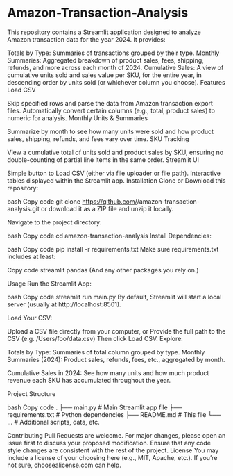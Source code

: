 # Amazon-Transaction-Analysis

This repository contains a Streamlit application designed to analyze Amazon transaction data for the year 2024. It provides:

Totals by Type: Summaries of transactions grouped by their type.
Monthly Summaries: Aggregated breakdown of product sales, fees, shipping, refunds, and more across each month of 2024.
Cumulative Sales: A view of cumulative units sold and sales value per SKU, for the entire year, in descending order by units sold (or whichever column you choose).
Features
Load CSV

Skip specified rows and parse the data from Amazon transaction export files.
Automatically convert certain columns (e.g., total, product sales) to numeric for analysis.
Monthly Units & Summaries

Summarize by month to see how many units were sold and how product sales, shipping, refunds, and fees vary over time.
SKU Tracking

View a cumulative total of units sold and product sales by SKU, ensuring no double-counting of partial line items in the same order.
Streamlit UI

Simple button to Load CSV (either via file uploader or file path).
Interactive tables displayed within the Streamlit app.
Installation
Clone or Download this repository:

bash
Copy code
git clone https://github.com/<username>/amazon-transaction-analysis.git
or download it as a ZIP file and unzip it locally.

Navigate to the project directory:

bash
Copy code
cd amazon-transaction-analysis
Install Dependencies:

bash
Copy code
pip install -r requirements.txt
Make sure requirements.txt includes at least:

Copy code
streamlit
pandas
(And any other packages you rely on.)

Usage
Run the Streamlit App:

bash
Copy code
streamlit run main.py
By default, Streamlit will start a local server (usually at http://localhost:8501).

Load Your CSV:

Upload a CSV file directly from your computer, or
Provide the full path to the CSV (e.g. /Users/foo/data.csv)
Then click Load CSV.
Explore:

Totals by Type: Summaries of total column grouped by type.
Monthly Summaries (2024): Product sales, refunds, fees, etc., aggregated by month.

Cumulative Sales in 2024: See how many units and how much product revenue each SKU has accumulated throughout the year.

Project Structure

bash
Copy code
.
├── main.py               # Main Streamlit app file
├── requirements.txt      # Python dependencies
├── README.md             # This file
└── ...                   # Additional scripts, data, etc.

Contributing
Pull Requests are welcome. For major changes, please open an issue first to discuss your proposed modification.
Ensure that any code style changes are consistent with the rest of the project.
License
You may include a license of your choosing here (e.g., MIT, Apache, etc.). If you’re not sure, choosealicense.com can help.

